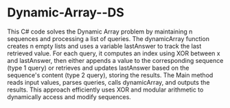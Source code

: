 # Dynamic-Array--DS

This C# code solves the Dynamic Array problem by maintaining n sequences and processing a list of queries. The dynamicArray function creates n empty lists and uses a variable lastAnswer to track the last retrieved value. For each query, it computes an index using XOR between x and lastAnswer, then either appends a value to the corresponding sequence (type 1 query) or retrieves and updates lastAnswer based on the sequence's content (type 2 query), storing the results. The Main method reads input values, parses queries, calls dynamicArray, and outputs the results. This approach efficiently uses XOR and modular arithmetic to dynamically access and modify sequences.
